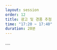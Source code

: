 ```yaml
---
layout: session
order: 12
title: 광고 및 경품 추첨
time: "17:20 ~ 17:40"
duration: 20분
---
```

....
